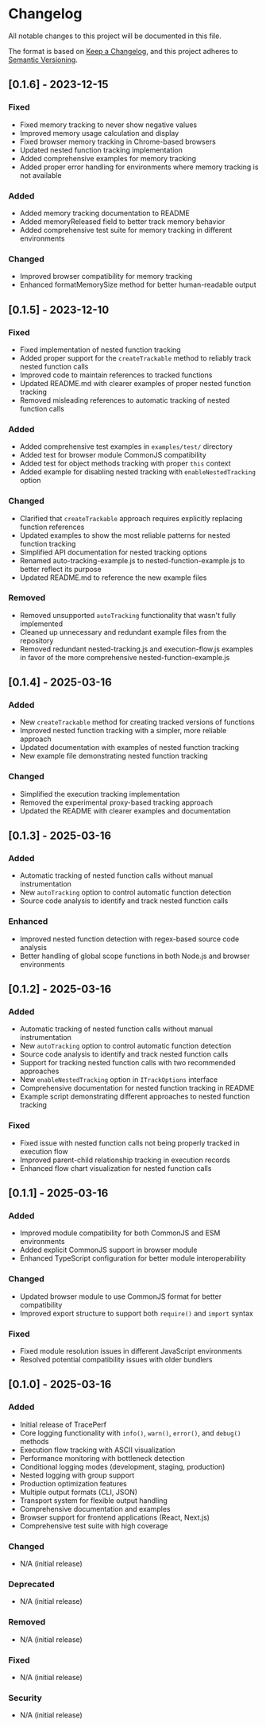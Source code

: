 # Changelog

All notable changes to this project will be documented in this file.

The format is based on [Keep a Changelog](https://keepachangelog.com/en/1.0.0/),
and this project adheres to [Semantic Versioning](https://semver.org/spec/v2.0.0.html).

## [0.1.6] - 2023-12-15

### Fixed
- Fixed memory tracking to never show negative values
- Improved memory usage calculation and display
- Fixed browser memory tracking in Chrome-based browsers
- Updated nested function tracking implementation
- Added comprehensive examples for memory tracking
- Added proper error handling for environments where memory tracking is not available

### Added
- Added memory tracking documentation to README
- Added memoryReleased field to better track memory behavior
- Added comprehensive test suite for memory tracking in different environments

### Changed
- Improved browser compatibility for memory tracking
- Enhanced formatMemorySize method for better human-readable output

## [0.1.5] - 2023-12-10

### Fixed
- Fixed implementation of nested function tracking
- Added proper support for the `createTrackable` method to reliably track nested function calls
- Improved code to maintain references to tracked functions
- Updated README.md with clearer examples of proper nested function tracking
- Removed misleading references to automatic tracking of nested function calls

### Added
- Added comprehensive test examples in `examples/test/` directory
- Added test for browser module CommonJS compatibility
- Added test for object methods tracking with proper `this` context
- Added example for disabling nested tracking with `enableNestedTracking` option

### Changed
- Clarified that `createTrackable` approach requires explicitly replacing function references
- Updated examples to show the most reliable patterns for nested function tracking
- Simplified API documentation for nested tracking options
- Renamed auto-tracking-example.js to nested-function-example.js to better reflect its purpose
- Updated README.md to reference the new example files

### Removed
- Removed unsupported `autoTracking` functionality that wasn't fully implemented
- Cleaned up unnecessary and redundant example files from the repository
- Removed redundant nested-tracking.js and execution-flow.js examples in favor of the more comprehensive nested-function-example.js

## [0.1.4] - 2025-03-16

### Added
- New `createTrackable` method for creating tracked versions of functions
- Improved nested function tracking with a simpler, more reliable approach
- Updated documentation with examples of nested function tracking
- New example file demonstrating nested function tracking

### Changed
- Simplified the execution tracking implementation
- Removed the experimental proxy-based tracking approach
- Updated the README with clearer examples and documentation

## [0.1.3] - 2025-03-16

### Added
- Automatic tracking of nested function calls without manual instrumentation
- New `autoTracking` option to control automatic function detection
- Source code analysis to identify and track nested function calls

### Enhanced
- Improved nested function detection with regex-based source code analysis
- Better handling of global scope functions in both Node.js and browser environments

## [0.1.2] - 2025-03-16

### Added
- Automatic tracking of nested function calls without manual instrumentation
- New `autoTracking` option to control automatic function detection
- Source code analysis to identify and track nested function calls
- Support for tracking nested function calls with two recommended approaches
- New `enableNestedTracking` option in `ITrackOptions` interface
- Comprehensive documentation for nested function tracking in README
- Example script demonstrating different approaches to nested function tracking

### Fixed
- Fixed issue with nested function calls not being properly tracked in execution flow
- Improved parent-child relationship tracking in execution records
- Enhanced flow chart visualization for nested function calls

## [0.1.1] - 2025-03-16

### Added
- Improved module compatibility for both CommonJS and ESM environments
- Added explicit CommonJS support in browser module
- Enhanced TypeScript configuration for better module interoperability

### Changed
- Updated browser module to use CommonJS format for better compatibility
- Improved export structure to support both `require()` and `import` syntax

### Fixed
- Fixed module resolution issues in different JavaScript environments
- Resolved potential compatibility issues with older bundlers

## [0.1.0] - 2025-03-16

### Added
- Initial release of TracePerf
- Core logging functionality with `info()`, `warn()`, `error()`, and `debug()` methods
- Execution flow tracking with ASCII visualization
- Performance monitoring with bottleneck detection
- Conditional logging modes (development, staging, production)
- Nested logging with group support
- Production optimization features
- Multiple output formats (CLI, JSON)
- Transport system for flexible output handling
- Comprehensive documentation and examples
- Browser support for frontend applications (React, Next.js)
- Comprehensive test suite with high coverage

### Changed
- N/A (initial release)

### Deprecated
- N/A (initial release)

### Removed
- N/A (initial release)

### Fixed
- N/A (initial release)

### Security
- N/A (initial release) 